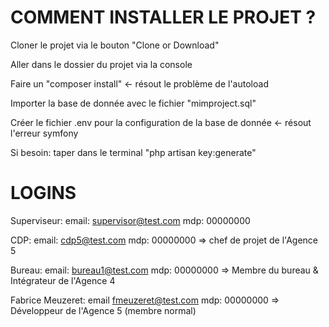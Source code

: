 # COMMENT INSTALLER LE PROJET ?

Cloner le projet via le bouton "Clone or Download"

Aller dans le dossier du projet via la console

Faire un "composer install" <- résout le problème de l'autoload

Importer la base de donnée avec le fichier "mimproject.sql"

Créer le fichier .env pour la configuration de la base de donnée <- résout l'erreur symfony

Si besoin: taper dans le terminal "php artisan key:generate"

# LOGINS

Superviseur: email: supervisor@test.com mdp: 00000000

CDP: email: cdp5@test.com mdp: 00000000 => chef de projet de l'Agence 5

Bureau: email: bureau1@test.com mdp: 00000000 => Membre du bureau & Intégrateur de l'Agence 4

Fabrice Meuzeret: email fmeuzeret@test.com mdp: 00000000 => Développeur de l'Agence 5 (membre normal)
